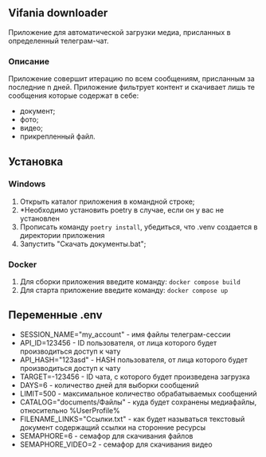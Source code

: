 ## Vifania downloader
Приложение для автоматической загрузки медиа, присланных в определенный телеграм-чат.
### Описание
Приложение совершит итерацию по всем сообщениям, присланным за последние n дней.
Приложение фильтрует контент и скачивает лишь те сообщения которые содержат в себе:
- документ;
- фото;
- видео;
- прикрепленный файл.
## Установка
### Windows
1. Открыть каталог приложения в командной строке;
2. *Необходимо установить poetry в случае, если он у вас не установлен
3. Прописать команду `poetry install`, убедиться, что .venv создается в директории приложения
4. Запустить "Скачать документы.bat";
### Docker
1. Для сборки приложения введите команду: `docker compose build`
2. Для старта приложение введите команду: `docker compose up`


## Переменные .env
- SESSION_NAME="my_account" - имя файлы телеграм-сессии
- API_ID=123456 - ID пользователя, от лица которого будет производиться доступ к чату
- API_HASH="123asd" - HASH пользователя, от лица которого будет производиться доступ к чату
- TARGET=-123456 - ID чата, с которого будет произведена загрузка
- DAYS=6 - количество дней для выборки сообщений
- LIMIT=500 - максимальное количество обрабатываемых сообщений
- CATALOG="documents/Файлы" - куда будет сохранены медиафайлы, относительно %UserProfile%
- FILENAME_LINKS="Ссылки.txt" - как будет называться текстовый документ содержащий ссылки на сторонние ресурсы
- SEMAPHORE=6 - семафор для скачивания файлов
- SEMAPHORE_VIDEO=2 - семафор для скачивания видео